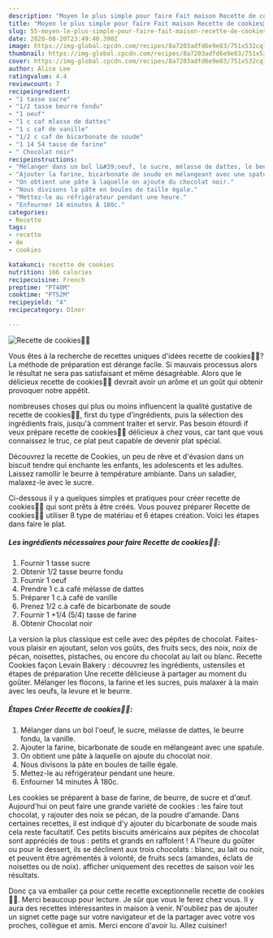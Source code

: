 ```yaml
---
description: "Moyen le plus simple pour faire Fait maison Recette de cookies🍪🍪"
title: "Moyen le plus simple pour faire Fait maison Recette de cookies🍪🍪"
slug: 55-moyen-le-plus-simple-pour-faire-fait-maison-recette-de-cookies
date: 2020-08-20T23:49:40.390Z
image: https://img-global.cpcdn.com/recipes/8a7203adfd6e9e83/751x532cq70/recette-de-cookies🍪🍪-photo-principale-de-la-recette.jpg
thumbnail: https://img-global.cpcdn.com/recipes/8a7203adfd6e9e83/751x532cq70/recette-de-cookies🍪🍪-photo-principale-de-la-recette.jpg
cover: https://img-global.cpcdn.com/recipes/8a7203adfd6e9e83/751x532cq70/recette-de-cookies🍪🍪-photo-principale-de-la-recette.jpg
author: Alice Lee
ratingvalue: 4.4
reviewcount: 7
recipeingredient:
- "1 tasse sucre"
- "1/2 tasse beurre fondu"
- "1 oeuf"
- "1 c caf mlasse de dattes"
- "1 c caf de vanille"
- "1/2 c caf de bicarbonate de soude"
- "1 14 54 tasse de farine"
- " Chocolat noir"
recipeinstructions:
- "Mélanger dans un bol l&#39;oeuf, le sucre, mélasse de dattes, le beurre fondu, la vanille."
- "Ajouter la farine, bicarbonate de soude en mélangeant avec une spatule."
- "On obtient une pâte à laquelle on ajoute du chocolat noir."
- "Nous divisons la pâte en boules de taille égale."
- "Mettez-le au réfrigérateur pendant une heure."
- "Enfourner 14 minutes À 180c."
categories:
- Recette
tags:
- recette
- de
- cookies

katakunci: recette de cookies 
nutrition: 166 calories
recipecuisine: French
preptime: "PT40M"
cooktime: "PT52M"
recipeyield: "4"
recipecategory: Dîner

---
```



![Recette de cookies🍪🍪](https://img-global.cpcdn.com/recipes/8a7203adfd6e9e83/751x532cq70/recette-de-cookies🍪🍪-photo-principale-de-la-recette.jpg)

Vous êtes à la recherche de recettes uniques d'idées recette de cookies🍪🍪? La méthode de préparation est dérange facile. Si mauvais processus alors le résultat ne sera pas satisfaisant et même désagréable. Alors que le délicieux recette de cookies🍪🍪 devrait avoir un arôme et un goût qui obtenir provoquer notre appétit.

nombreuses choses qui plus ou moins influencent la qualité gustative de recette de cookies🍪🍪, first du type d'ingrédients, puis la sélection des ingrédients frais, jusqu'à comment traiter et servir. Pas besoin étourdi if veux prépare recette de cookies🍪🍪 délicieux à chez vous, car tant que vous connaissez le truc, ce plat peut capable de devenir plat spécial.

Découvrez la recette de Cookies, un peu de rêve et d&#39;évasion dans un biscuit tendre qui enchante les enfants, les adolescents et les adultes. Laissez ramollir le beurre à température ambiante. Dans un saladier, malaxez-le avec le sucre.


Ci-dessous il y a quelques simples et pratiques pour créer recette de cookies🍪🍪 qui sont prêts à être créés. Vous pouvez préparer Recette de cookies🍪🍪 utiliser 8 type de matériau et 6 étapes création. Voici les étapes dans faire le plat.

<!--inarticleads1-->

##### Les ingrédients nécessaires pour faire Recette de cookies🍪🍪:

1. Fournir 1 tasse sucre
1. Obtenir 1/2 tasse beurre fondu
1. Fournir 1 oeuf
1. Prendre 1 c.à café mélasse de dattes
1. Préparer 1 c.à café de vanille
1. Prenez 1/2 c.à café de bicarbonate de soude
1. Fournir 1 +1/4 (5/4) tasse de farine
1. Obtenir  Chocolat noir


La version la plus classique est celle avec des pépites de chocolat. Faites-vous plaisir en ajoutant, selon vos goûts, des fruits secs, des noix, noix de pécan, noisettes, pistaches, ou encore du chocolat au lait ou blanc. Recette Cookies façon Levain Bakery : découvrez les ingrédients, ustensiles et étapes de préparation Une recette délicieuse à partager au moment du goûter. Mélanger les flocons, la farine et les sucres, puis malaxer à la main avec les oeufs, la levure et le beurre. 

<!--inarticleads2-->

##### Étapes Créer Recette de cookies🍪🍪:

1. Mélanger dans un bol l&#39;oeuf, le sucre, mélasse de dattes, le beurre fondu, la vanille.
1. Ajouter la farine, bicarbonate de soude en mélangeant avec une spatule.
1. On obtient une pâte à laquelle on ajoute du chocolat noir.
1. Nous divisons la pâte en boules de taille égale.
1. Mettez-le au réfrigérateur pendant une heure.
1. Enfourner 14 minutes À 180c.


Les cookies se préparent à base de farine, de beurre, de sucre et d&#39;œuf. Aujourd&#39;hui on peut faire une grande variété de cookies : les faire tout chocolat, y rajouter des noix se pécan, de la poudre d&#39;amande. Dans certaines recettes, il est indiqué d&#39;y ajouter du bicarbonate de soude mais cela reste facultatif. Ces petits biscuits américains aux pépites de chocolat sont appréciés de tous : petits et grands en raffolent ! A l&#39;heure du goûter ou pour le dessert, ils se déclinent aux trois chocolats : blanc, au lait ou noir, et peuvent être agrémentés à volonté, de fruits secs (amandes, éclats de noisettes ou de noix). afficher uniquement des recettes de saison voir les résultats. 


Donc ça va emballer ça pour cette recette exceptionnelle recette de cookies🍪🍪. Merci beaucoup pour lecture. Je sûr que vous le ferez chez vous. Il y aura des recettes  intéressantes in maison à venir. N'oubliez pas de ajouter un signet cette page sur votre navigateur et de la partager avec votre vos proches, collègue et amis. Merci encore d'avoir lu. Allez cuisiner!
